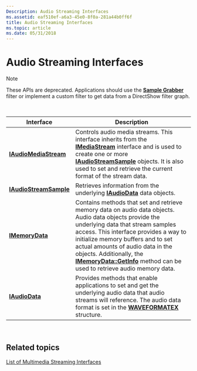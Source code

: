 ```yaml
---
Description: Audio Streaming Interfaces
ms.assetid: eaf510ef-a6a3-45e0-8f0a-281a44b0ff6f
title: Audio Streaming Interfaces
ms.topic: article
ms.date: 05/31/2018
---
```


# Audio Streaming Interfaces

> [!Note]  
> These APIs are deprecated. Applications should use the [**Sample Grabber**](sample-grabber-filter.md) filter or implement a custom filter to get data from a DirectShow filter graph.

 



| Interface                                        | Description                                                                                                                                                                                                                                                                                                                                                                                     |
|--------------------------------------------------|-------------------------------------------------------------------------------------------------------------------------------------------------------------------------------------------------------------------------------------------------------------------------------------------------------------------------------------------------------------------------------------------------|
| [**IAudioMediaStream**](/windows/desktop/api/austream/nn-austream-iaudiomediastream)   | Controls audio media streams. This interface inherits from the [**IMediaStream**](/windows/desktop/api/mmstream/nn-mmstream-imediastream) interface and is used to create one or more [**IAudioStreamSample**](/windows/desktop/api/austream/nn-austream-iaudiostreamsample) objects. It is also used to set and retrieve the current format of the stream data.                                                                                                            |
| [**IAudioStreamSample**](/windows/desktop/api/austream/nn-austream-iaudiostreamsample) | Retrieves information from the underlying [**IAudioData**](/windows/desktop/api/austream/nn-austream-iaudiodata) data objects.                                                                                                                                                                                                                                                                                                        |
| [**IMemoryData**](/windows/desktop/api/austream/nn-austream-imemorydata)               | Contains methods that set and retrieve memory data on audio data objects. Audio data objects provide the underlying data that stream samples access. This interface provides a way to initialize memory buffers and to set actual amounts of audio data in the objects. Additionally, the [**IMemoryData::GetInfo**](/windows/desktop/api/austream/nf-austream-imemorydata-getinfo) method can be used to retrieve audio memory data. |
| [**IAudioData**](/windows/desktop/api/austream/nn-austream-iaudiodata)                 | Provides methods that enable applications to set and get the underlying audio data that audio streams will reference. The audio data format is set in the [**WAVEFORMATEX**](https://msdn.microsoft.com/library/Dd390970(v=VS.85).aspx) structure.                                                                                                                                                                                       |



 

## Related topics

<dl> <dt>

[List of Multimedia Streaming Interfaces](list-of-multimedia-streaming-interfaces.md)
</dt> </dl>

 

 



